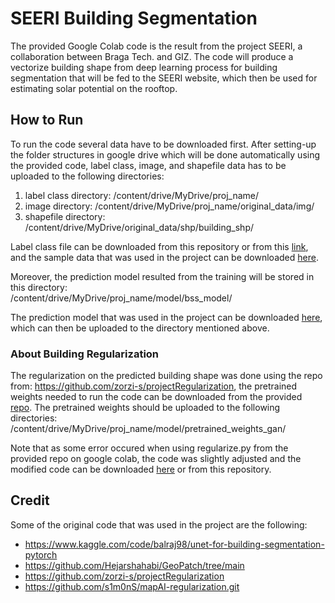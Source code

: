 # SEERI Building Segmentation

The provided Google Colab code is the result from the project SEERI, a collaboration between Braga Tech. and GIZ. The code will produce a vectorize building shape from deep learning process for building segmentation that will be fed to the SEERI website, which then be used for estimating solar potential on the rooftop. 

## How to Run

To run the code several data have to be downloaded first. After setting-up the folder structures in google drive which will be done automatically using the provided code, label class, image, and shapefile data has to be uploaded to the following directories:
1. label class directory: /content/drive/MyDrive/proj_name/
2. image directory: /content/drive/MyDrive/proj_name/original_data/img/
3. shapefile directory: /content/drive/MyDrive/original_data/shp/building_shp/

Label class file can be downloaded from this repository or from this [link](https://drive.google.com/file/d/1UpdSPBQbY9ZdyrcQzbrwFNcjvFXcBW8x/view?usp=sharing), and the sample data that was used in the project can be downloaded [here](https://drive.google.com/drive/folders/1lxkiN0ZqubMTWKUh7H6sy_wzHIaxgPmT?usp=sharing).

Moreover, the prediction model resulted from the training will be stored in this directory: <br /> /content/drive/MyDrive/proj_name/model/bss_model/ <br />

The prediction model that was used in the project can be downloaded [here](https://drive.google.com/drive/folders/1dweq_9_x8r_Hb6iXJpC3YqypLZjMdZP4?usp=sharing), which can then be uploaded to the directory mentioned above. 

### About Building Regularization

The regularization on the predicted building shape was done using the repo from: https://github.com/zorzi-s/projectRegularization, the pretrained weights needed to run the code can be downloaded from the provided [repo](https://drive.google.com/drive/folders/1IPrDpvFq9ODW7UtPAJR_T-gGzxDat_uu). The pretrained weights should be uploaded to the following directories: <br /> /content/drive/MyDrive/proj_name/model/pretrained_weights_gan/ <br />

Note that as some error occured when using regularize.py from the provided repo on google colab, the code was slightly adjusted and the modified code can be downloaded [here](https://drive.google.com/drive/folders/1LVSCoZ6nrpqBzJOb941p85l_ySJrPY4K?usp=sharing) or from this repository. 

## Credit 

Some of the original code that was used in the project are the following: 
* https://www.kaggle.com/code/balraj98/unet-for-building-segmentation-pytorch
* https://github.com/Hejarshahabi/GeoPatch/tree/main
* https://github.com/zorzi-s/projectRegularization
* https://github.com/s1m0nS/mapAI-regularization.git
